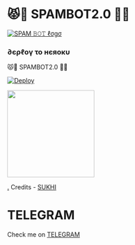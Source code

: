 <h1>😾🐜 SPAMBOT2.0 🐧🐯</h2>


[![SPAM 𝙱𝙾𝚃 ℓσgσ](https://telegra.ph/file/7fffb9dfeb730ba2e0781.jpg)](https://t.me/MAMBAXSPAMMER)
<h3> ∂єρℓογ το нєяοκυ </h3>😾🐜 SPAMBOT2.0 🐧🐯

[![Deploy](https://www.herokucdn.com/deploy/button.svg)](https://heroku.com/deploy?template=https://github.com/SUKHPAL443/SPAMBOT2.0)
<p><a href=https://github.com/SUKHPAL443/SPAMBOT2.0> <img src="https://img.shields.io/badge/Deploy%20To%20Railway-blueviolet?style=for-the-badge&logo=railway" width="200""/></a></p>

[.](https://heroku.com/deploy)
Credits - [SUKHI](https://t.me/SUKHI_MR_HACKER)

# TELEGRAM
Check me on [TELEGRAM](https://t.me/SUKHI_MR_HACKER)
